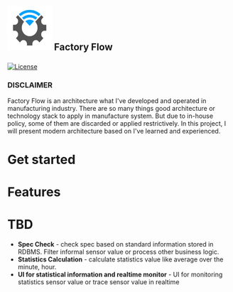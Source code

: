 <img alt="logo" height="100" src="assets/images/logo.jpg" width="100"/> Factory Flow 
------------------
### 
[![License](https://img.shields.io/badge/License-Apache%202.0-blue.svg)](https://github.com/provectus/kafka-ui/blob/master/LICENSE)
### DISCLAIMER
Factory Flow is an architecture what I've developed and operated in manufacturing industry. There are so many things good architecture or technology stack to apply in manufacture system. But due to in-house policy, some of them are discarded or applied restrictively. In this project, I will present modern architecture based on I've learned and experienced.

# Get started


# Features

# TBD
* **Spec Check** - check spec based on standard information stored in RDBMS. Filter informal sensor value or process other business logic. 
* **Statistics Calculation** - calculate statistics value like average over the minute, hour.
* **UI for statistical information and realtime monitor** - UI for monitoring statistics sensor value or trace sensor value in realtime 